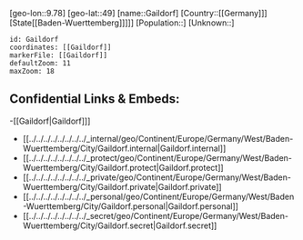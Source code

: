 ﻿---
location: [49,9.78]
mapzoom: [7,12] 
mapmarker: city 
type: City
tags:
- geo/City


SpocWebEntityId: 30339
isDeleted: false
confidential: public

---
[geo-lon::9.78]
[geo-lat::49]
[name::Gaildorf]
[Country::[[Germany]]]
[State[[Baden-Wuerttemberg]]]]]
[Population::]
[Unknown::]


```leaflet
id: Gaildorf
coordinates: [[Gaildorf]]
markerFile: [[Gaildorf]]
defaultZoom: 11 
maxZoom: 18
```


## Confidential Links & Embeds: 
-[[Gaildorf|Gaildorf]]] 
- [[../../../../../../../../_internal/geo/Continent/Europe/Germany/West/Baden-Wuerttemberg/City/Gaildorf.internal|Gaildorf.internal]] 
- [[../../../../../../../../_protect/geo/Continent/Europe/Germany/West/Baden-Wuerttemberg/City/Gaildorf.protect|Gaildorf.protect]] 
- [[../../../../../../../../_private/geo/Continent/Europe/Germany/West/Baden-Wuerttemberg/City/Gaildorf.private|Gaildorf.private]] 
- [[../../../../../../../../_personal/geo/Continent/Europe/Germany/West/Baden-Wuerttemberg/City/Gaildorf.personal|Gaildorf.personal]] 
- [[../../../../../../../../_secret/geo/Continent/Europe/Germany/West/Baden-Wuerttemberg/City/Gaildorf.secret|Gaildorf.secret]] 
